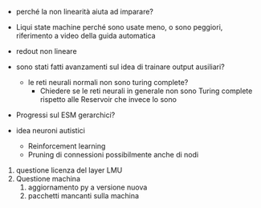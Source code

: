 - perché la non linearità aiuta ad imparare?

- Liqui state machine perché sono usate meno, o sono peggiori, riferimento a video della guida automatica 

- redout non lineare

- sono stati fatti avanzamenti sul idea di trainare output ausiliari?
	- le reti neurali normali non sono turing complete?
		- Chiedere se le reti neurali in generale non sono Turing complete rispetto alle Reservoir che invece lo sono

- Progressi sul  ESM gerarchici?

- idea neuroni autistici
	- Reinforcement learning
	- Pruning di connessioni possibilmente anche di nodi
	








1. questione licenza del layer LMU
2. Questione machina 
	1. aggiornamento py a versione nuova
	2. pacchetti mancanti sulla machina
